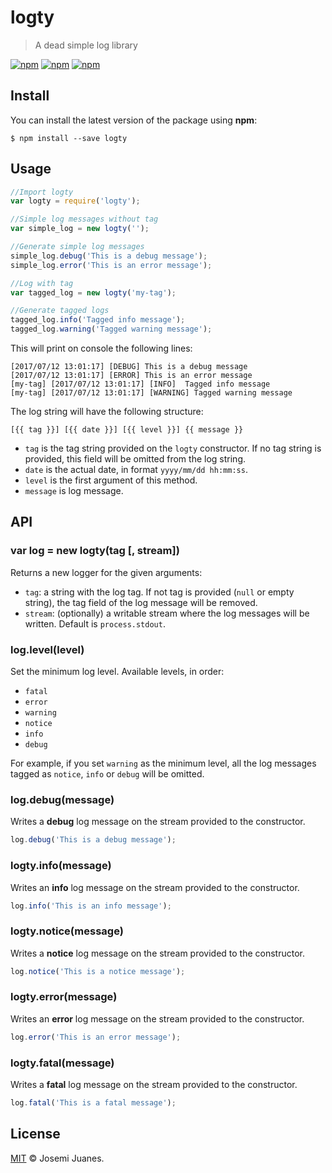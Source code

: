 # logty

> A dead simple log library

[![npm](https://img.shields.io/npm/v/logty.svg?style=flat-square)](https://www.npmjs.com/package/logty)
[![npm](https://img.shields.io/npm/dt/logty.svg?style=flat-square)](https://www.npmjs.com/package/logty)
[![npm](https://img.shields.io/npm/l/logty.svg?style=flat-square)](https://github.com/jmjuanes/logty)

## Install

You can install the latest version of the package using **npm**:

```
$ npm install --save logty
```

## Usage

```javascript
//Import logty
var logty = require('logty');

//Simple log messages without tag
var simple_log = new logty('');

//Generate simple log messages
simple_log.debug('This is a debug message');
simple_log.error('This is an error message');

//Log with tag
var tagged_log = new logty('my-tag');

//Generate tagged logs
tagged_log.info('Tagged info message');
tagged_log.warning('Tagged warning message');
```

This will print on console the following lines:

```
[2017/07/12 13:01:17] [DEBUG] This is a debug message
[2017/07/12 13:01:17] [ERROR] This is an error message
[my-tag] [2017/07/12 13:01:17] [INFO]  Tagged info message
[my-tag] [2017/07/12 13:01:17] [WARNING] Tagged warning message
```

The log string will have the following structure:

```
[{{ tag }}] [{{ date }}] [{{ level }}] {{ message }}
```

- `tag` is the tag string provided on the `logty` constructor. If no tag string is provided, this field will be omitted from the log string.
- `date` is the actual date, in format `yyyy/mm/dd hh:mm:ss`. 
- `level` is the first argument of this method.
- `message` is log message.


## API

### var log = new logty(tag \[, stream\])

Returns a new logger for the given arguments: 

- `tag`: a string with the log tag. If not tag is provided (`null` or empty string), the tag field of the log message will be removed. 
- `stream`: (optionally) a writable stream where the log messages will be written. Default is `process.stdout`.

### log.level(level)

Set the minimum log level. Available levels, in order: 

- `fatal`
- `error`
- `warning`
- `notice`
- `info`
- `debug`

For example, if you set `warning` as the minimum level, all the log messages tagged as `notice`, `info` or `debug` will be omitted. 

### log.debug(message)

Writes a **debug** log message on the stream provided to the constructor.

```javascript
log.debug('This is a debug message');
```

### logty.info(message)

Writes an **info** log message on the stream provided to the constructor.

```javascript
log.info('This is an info message');
```

### logty.notice(message)

Writes a **notice** log message on the stream provided to the constructor. 

```javascript
log.notice('This is a notice message');
```

### logty.error(message)

Writes an **error** log message on the stream provided to the constructor. 

```javascript
log.error('This is an error message');
```

### logty.fatal(message)

Writes a **fatal** log message on the stream provided to the constructor.

```javascript
log.fatal('This is a fatal message');
```


## License

[MIT](./LICENSE) &copy; Josemi Juanes.
